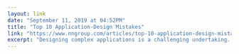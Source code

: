 ```yaml
---
layout: link 
date: "September 11, 2019 at 04:52PM"
title: "Top 10 Application-Design Mistakes"
link: "https://www.nngroup.com/articles/top-10-application-design-mistakes/"
excerpt: "Designing complex applications is a challenging undertaking. Building applications that have both the depth to support complicated tasks and the intuitiveness to make it clear how to get that work done is a tremendous challenge."
---
```

